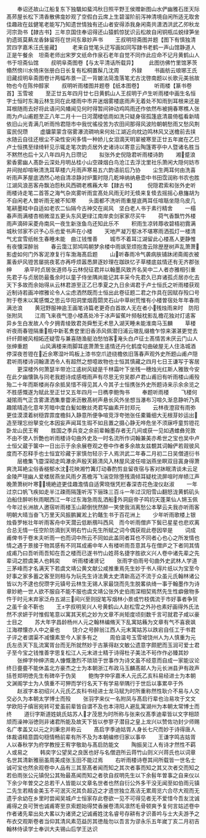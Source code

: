 <!-- { "loadSidebar": true } -->
　　奉诏还故山江船复东下独颿如蜚鸿秋日照平野王侯赠新图山水俨幽雅石厓天际髙茒屋长松下清香散佛龛妙观了空假白云席上生碧溜阶前泻神清境自闲所适无取舍佳趣政在兹健笔老能写乃知遗世情独有还山者安得添我身闲斋共潇洒洪武乙夘秋龙河宗泐书【隷古书】三年京国住奉诏得还山猿鹤惊犹识云松故自闲铜瓶瓜蜕绿笋坐豹遗斑莫爇龙香鉢留将在世间东皋妙声书
　　王叔明坦斋图并题【图下有慎独清赏四字嘉禾汪氏鉴藏】
　　老来自觉笔头迂写画如同写隷书老鹤一声山馆静道人正是午餐余　坦斋老师出宋罗文纸命作泉石老年自觉不同作此应命不记月黄鹤山人书于坦斋仙馆
　　叔明阜斋图卷【与太平清话所载异】
　　此图彷佛竹里馆茅茨翛然傍川水倚床张册白日长复有松桐置髹几沈周
　　外録
　　书画舫云琅琊王氏旧藏叔明阜斋图卷计两幅布景一正一背皴法简澹落笔尤古沈啓南题以长歌元美翁故物也今在陈仲醇家
　　叔明听雨楼图并题卷【纸本图卷】
　　听雨楼【篆书卷首】玉雪坡
　　至正廿五年四月廿七日黄鹤山人王叔明于卢生听雨楼中画生名恒字士恒时东海云林生同在此楼雨中市井迷烟雾楼底雨声无着处不知雨到耳根来还是耳根随雨去好将此语问风幡闻见何时得暂间钟动鸡鸣雨还作依然布被拥春寒樵人张雨为卢山甫题至正八年二月十一日河濶楼低雨如洗只疑身宿孤篷底清晨倚槛看新晴依旧山光青满几听雨怜君隠市中我忧徭役苦为农田间那得风波险朝朝愁雨又愁风荆蛮民倪瓒
　　虚牖蒙蒙含宿雾瀑流磵响来何处江湖近向枕边鸣林风又送檐前去挟水随云自往还根尘不染性安闲多情一种娇儿女泪滴天明翠被寒至正廿五年嵗在乙巳卢士恒携至绿绮轩见示辄走笔次韵贞居外史诸诗以寄意云陶篷寄亭中人暨诸名胜当不黙然也后十又八年四月九日瓒记
　　拟张外史倪隐君听雨楼诗韵
　　湘蹙浪萦香雾幽人髙卧云深处月明丛桂小山空疎烟白鸟沧江去浮沈里社乐萧闲大隠何妨市井间抛却喧啾清洗耳草楼六月雨声寒易五六韵语前后乃协
　　尘生两耳何由洗喜听雨声茅屋底洒然心地自清凉静对炉薫时隠几乾坤纳纳悬壶中书田霑润称书农也胜江湖风浪恶客舟飘泊怨秋风西磵老樵蘓大年【隷古书】
　　倪隠君索和张外史听雨楼诗走笔二首答之海气杂岚雾听雨宜髙处风雨无时无倐来复倐去摇摇心悬旛胡为不自闲老人曽听雨无被不知寒
　　头面都不洗听雨重屋底两耳任喧聒坐隠乌皮几笔耕墨畦中自适如老农二仙隔今古神交在阆风　坚白老人书于素行精舍
　　一榻春声雨满楼杏梢微湿五更头东风更绿江南岸卖剑家家尽买牛
　　荷气香飘竹外楼雨声滴碎采菱舟南风一夜生新涨鱼鸟还知此乐不
　　积雨生凉转蓐收碧梧初霣满城秋邻家不识予心乐也爱书声在小楼
　　天地严凝万壑冰不堪寒雨洒孤灯一楼清气尤宜雪纸帐生春睡未能　曲江钱惟善
　　城市不着耳江湖留此心楼髙人更静惟有夜懐深醉翁
　　春云霭江郭鸠鸣朝梦余楼中雨飒至烦抱澹云除歴歴树声乱萧萧影虚如何门外客泥潦复行车渤海髙启题
　　山听春雨冷气袭病肤铺牀闭斋阁衣被薰香炉风镫苦屡挑夜茗亦再呼烦嚣悉屏逐妙理在跏趺忆子草楼底兹情还有无齐郡张绅
　　承平时贞居张道师与云林倪征君并以翰墨风致齐名吴中二人者亦雅相引重先君子与贞居防最蚤余时以童子侍坐隅尚能记其丰采今先君久已弃诸孤贞居亦化去天下多故而余始得从云林君游至正乙巳季夏之九日余谒君于卢士恒氏之听雨楼获观近制诗若画冲襟雅论令人尘虑洒然既而士恒出此卷征题二君之作具在因赋存殁口号附于卷末以寓感慨之思云华阳洞里烟霞閟灵石山中草树荒惟有小楼曽宿处年年春雨满沧浪
　　黄冠野服神逾王画笔诗篇老更奇白首故人无在者小残烛雨来时　防阳张附凤
　　江雨飞来夜气澄小楼髙处冷于冰声留蕉叶频敧枕影乱檐花独对灯逺客异乡生白发故人今夕拥青绫致君尧舜慙无术思入湖天睡未能淮南马玉麟
　　草楼听夜雨春镫隔重瓶中新茗煑奁里旧香添风佩潜归浦云璈乱缀檐乍惊来湛湛更觉去纤纤颇被风相妬还疑雪与兼喜随渔艇泊愁怕客淹头白卢征士髙情苦未厌云门山人张绅重题
　　山风满楼来雨脚耳底萧萧生逺情还丹化鹤度句曲破屋无人住洛城酒停深夜苍镫在近余寒湿叶鸣板上漆书空爪迹绕檐依旧落春声观外史所题山甫卢隠君听雨楼诗词翰潇洒令人有超然之想噫故物也士恒其慎藏之四月七日王谦写于客居
　　更深楼外何萧瑟半带沧江逺树风疑是千林霜叶下坐残一穗烛光红斯人雅致今安在此夕幽懐孰与同老我题诗成感嘅雨声有尽思无穷吴郡卢君山甫旧有听雨楼山甫殁殆二十年而斯楼尚存余抵吴惜不得见其人今其子士恒携张外史所题诗来示余余览之不胜感慨遂为赋此至正廿又五年四月一日檇李鲍恂书
　　奉题听雨楼
　　飞楼何凝隂雨气正含雾潇洒集羣霤淅沥散髙树声悬长风外坐想当瀑布习喧久渐息静听乃真趣隂晴造化意年芳暗中度白髪如散丝凴君写幽素开封郑元
　　云林夜澄寂有雨弥更佳漠漠着树穏霏霏度檐斜入静意所便争喧竞浮夸弛张任橐籥细大无根芽妙运出造至理忘纷拏变化本因妄声闻耳生瑕不如且置之摄心静无哗危坐不须寐呼童剪镫花卧龙山民王宥
　　胜国之季兵变之余前辈翰墨存者无几间或获一见如遇蜼彝兕敦不由不使人忻艶也听雨楼诗句曲外史及一时名流所作词翰兼美亦希世之宝也吴中卢士恒父蔵于箧中一日出示于余余展卷观之卷中作者多余故友兹覩其词翰俨若觌彼风度而不忍释手也士恒宜珍藏于家慎勿轻示于人焉洪武二年春二月初二日吴僧道衍书
　　层檐集飞霤深砌走鸣瀑余声殷天籁清风入林屋风波任喧汹燕坐瞑双目寘身得萧爽洗耳絶尘俗香穟郁水沈花映湘竹篝灯动春酌剪韭留夜宿与客对牀眠清谈未云足金陵严瑄幽人爱楼居燕坐风雨夕髙檐泻飞湍空除堕残滴倾耳疑枕流屏喧时岸帻江声晚萧萧树叶寒境絶迹更佳趣澹情自适霁晓惬凭栏春深杏花色浚仪赵淑
　　一年过京口帆飞疾如走半江疎雨隔篷听泻下骊珠三百斗一年过汉阳雪山翻怒泷黄鹤矶头泊船住醉听秋雨眠西江一年过东海急雨乱洒船外洞庭帝子鸣钧天蓬莱仙人锵玉佩今年过长洲故人邀宿听雨楼玉山颠倒恍然醉一笑使我消离愁公本拏云夫我亦听雨客明朝大晴当奋飞万里天风振鹏翼淞上钓鼇生书于百花洲上
　　少年听雨歌楼上银烛昏罗帐壮年听雨客舟中天濶云低断鴈呌西风　而今听雨僧庐下鬓已星星也悲欢离合总无情一任空阶防滴到天明右竹山先生所赋之词今偶获观此卷因举是
　　词成甫俾书于卷末夫听雨一也而词中所云不同如此盖同者耳也不同者心也心之所发情也情之遇于景接于物其感有不同耳成甫中年人有楼听雨吾意其与在僧庐之下者同其情成甫乃曰吾听雨吾知在吾之楼而已遂书竹山姓蒋名捷字胜欲义兴人卷中诸先辈之先辈词之腔虞美人也韩奕
　　听雨楼诸贤记
　　张雨字伯雨号句曲外史武林人学道三茅峰而才名满天下若虞文靖公黄文献公咸推重焉先生妙于书人得片纸以为宝至今好事之家多蓄之客至则相与为玩先生诗法黄太史清新高迈不流于众虽元氏翰林诸公皆以为不逮也倪瓒字元镇号云林生无锡人家最饶而先生脱畧纨绮一事于翰墨作为诗章妙絶一世人欲不服自不能不服也虞文靖公张外史伯雨深相契焉然先生性癖傲物多忤于时元末弃家泛舟五湖三间兴至则捉笔写烟林小景或竹枝偶流于市好事者争贸之虽千金不靳也
　　王字叔明吴兴人号黄鹤山人赵松雪之外孙也素好画得外氏法然不求妍于时惟假笔意以寓其天机之妙为文章不尚矩度顷刻数千言可就君子咸以豪士目之
　　苏大年字昌龄杨州人元之翰林编脩天下乱寓姑蘓为文章有气不喜衰飒江海襟懐亦人中之豪也
　　饶介之号醉翁江西人元末寓姑苏以跌宕自任工于书君子评之者谓渠不减懐素至今人家多有之
　　周伯温号玉雪坡饶州人为人慎重为元氏左丞天下乱流寓胥台而无所就然妙于古篆得赵文敏公遗意字颇肥而玉润可爱士君子至今宝之钱惟善字思复松江人元末进士精于诗得杜子美法不茍作作必臻其妙
　　张绅字仲绅济南人慷慨激烈不琐琐于世事作为诗文虽不经意而自成一家能议论终日亹亹不能休盖北方豪杰之士为本朝浙江布政马玉麟髙邮人为元长洲县尹有政声括苍郑明徳先生有碑卒于伪吴
　　鲍恂字仲孚嘉禾人元氏乙亥科易经进士为本朝文渊阁学士为人慎重不可狎而学行名天下有学易举隅行于世后以事累卒于外
　　赵淑字本初绍兴人元氏乙亥科书经进士龙马赋为时所重称然性耿介不易与人交交必久为本朝太学博士而殁
　　张羽字来仪一名附凤与髙启行辈也治易攻于文文学欧阳子缜宻宛转可爱虽前辈皆自谓不及也本浔阳人避乱寓湖州为本朝太常博士而终
　　道衍字斯道姓姚氏姑苏人才茂思为时所称与张来仪髙季迪辈皆以文字相颉颃而澡神浴徳则非诸君所能及故天下皆以参寥子潜目之皇上龙兴以赞佐功封少师赐名广孝盖又以元之刘秉忠并称云
　　髙启字季迪姑胥人身长七尺而妙于诗得唐人体裁语精意圆句穏情畅前辈有所不及为本朝编修归家以事卒
　　王谦字鸣吉姑胥人以春秋学为府学教授王宥字敬助与髙启防能文
　　陶振吴江人有诗才然性不羁人或易之
　　韩奕字公望吴之良医也好与名僧逰所云蒋竹山则义兴蒋氏也以词章名世其清新雅丽虽周美成张玉田不能过焉
　　右听雨楼诗卷其间所载皆一世名士诚可宝也然余观卷中人品有三其至髙者闻而知之其次者事而知之其又次者交而知之若伯雨张公元镇倪公其殆最髙闻而知之者欤自叔明先生以下余髫年曽事之自来仪以下余少年曽交之总若干人皆能以文章名世者也然自衍公外多干没无闻至如伯雨元镇二先生若精金美玉不可泯灭况其负超迈之才遗世独立髙洁无累周览六合尽大观而无遗乎余幼在乡里时尝闻吴城卢士恒家存此卷欲一见不可得见者无不爱惜今吾友沈诚甫得之良可贺也诚甫寄至京索题始得焚香展卷清风凛然毛骨顿爽予复何言姑述卷中作者诸先辈出处大畧以为诸贤之记诚甫姓沈名睿号存耕有才识善吟与士大夫游予之布衣交观斯卷者当仰其清风素范益厉其徳哉勿以吾言为谬永乐五年嵗丁亥二月初吉翰林侍读学士奉训大夫锡山后学王达识
